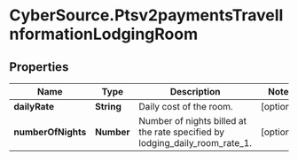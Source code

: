 # CyberSource.Ptsv2paymentsTravelInformationLodgingRoom

## Properties
Name | Type | Description | Notes
------------ | ------------- | ------------- | -------------
**dailyRate** | **String** | Daily cost of the room.  | [optional] 
**numberOfNights** | **Number** | Number of nights billed at the rate specified by lodging_daily_room_rate_1.  | [optional] 


